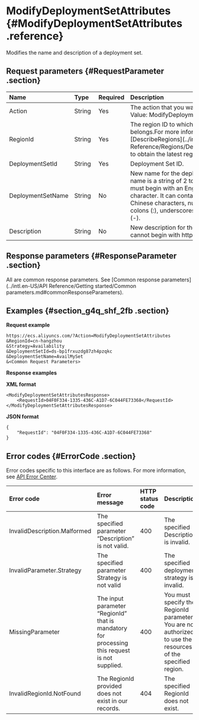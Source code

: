 # ModifyDeploymentSetAttributes {#ModifyDeploymentSetAttributes .reference}

Modifies the name and description of a deployment set.

## Request parameters {#RequestParameter .section}

|Name|Type|Required|Description|
|:---|:---|:-------|:----------|
|Action|String |Yes|The action that you want to perform. Value: ModifyDeploymentSetAttributes.|
|RegionId|String|Yes|The region ID to which the deployment set belongs.For more information, call [DescribeRegions](../intl.en-US/API Reference/Regions/DescribeRegions.md#) to obtain the latest region list.|
|DeploymentSetId|String|Yes|Deployment Set ID.|
|DeploymentSetName|String|No|New name for the deployment set.The name is a string of 2 to 128 characters. It must begin with an English or a Chinese character. It can contain A-Z, a-z, Chinese characters, numbers, periods \(.\), colons \(:\), underscores \(\_\), and hyphens \(-\).|
|Description|String|No|New description for the deployment set.It cannot begin with http:// or https://.|

## Response parameters {#ResponseParameter .section}

All are common response parameters. See [Common response parameters](../intl.en-US/API Reference/Getting started/Common parameters.md#commonResponseParameters).

## Examples {#section_g4q_shf_2fb .section}

**Request example**

```
https://ecs.aliyuncs.com/?Action=ModifyDeploymentSetAttributes
&RegionId=cn-hangzhou
&Strategy=Availability
&DeploymentSetId=ds-bp1frxuzdg87zh4pzqkc
&DeploymentSetName=AvailMySet
&<Common Request Parameters>
```

**Response examples**

**XML format**

```
<ModifyDeploymentSetAttributesResponse>
	<RequestId>04F0F334-1335-436C-A1D7-6C044FE73368</RequestId>
</ModifyDeploymentSetAttributesResponse>
```

**JSON format**

```
{
	"RequestId": "04F0F334-1335-436C-A1D7-6C044FE73368"
}
```

## Error codes {#ErrorCode .section}

Error codes specific to this interface are as follows. For more information, see [API Error Center](https://error-center.alibabacloud.com/status/product/Ecs).

|Error code|Error message|HTTP status code|Description|
|:---------|:------------|:---------------|:----------|
|InvalidDescription.Malformed|The specified parameter “Description” is not valid.|400|The specified Description is invalid.|
|InvalidParameter.Strategy|The specified parameter Strategy is not valid|400|The specified deployment strategy is invalid.|
|MissingParameter|The input parameter “RegionId” that is mandatory for processing this request is not supplied.|400|You must specify the RegionId parameter. You are not authorized to use the resources of the specified region.|
|InvalidRegionId.NotFound|The RegionId provided does not exist in our records.|404|The specified RegionId does not exist.|

